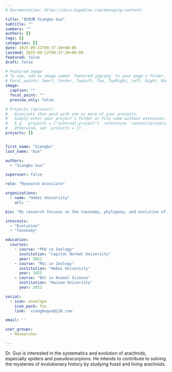 ```yaml
---
# Documentation: https://docs.hugoblox.com/managing-content/

title: "郭向博 Xiangbo Guo"
subtitle: ""
summary: ""
authors: []
tags: []
categories: []
date: 2025-09-22T09:37:20+08:00
lastmod: 2025-09-22T09:37:20+08:00
featured: false
draft: false

# Featured image
# To use, add an image named `featured.jpg/png` to your page's folder.
# Focal points: Smart, Center, TopLeft, Top, TopRight, Left, Right, BottomLeft, Bottom, BottomRight.
image:
  caption: ""
  focal_point: ""
  preview_only: false

# Projects (optional).
#   Associate this post with one or more of your projects.
#   Simply enter your project's folder or file name without extension.
#   E.g. `projects = ["internal-project"]` references `content/project/deep-learning/index.md`.
#   Otherwise, set `projects = []`.
projects: []


first_name: "Xiangbo"
last_name: "Guo"

authors:
  - "Xiangbo Guo"

superuser: false

role: "Research Associate"

organizations:
  - name: "Hebei University"
    url: ''

bio: "My research focuses on the taxonomy, phylogeny, and evolution of pseudoscorpions."

interests:
  - "Evolution"
  - "Taxonomy"

education:
  courses:
    - course: "PhD in Zoology"
      institution: "Capital Normal University"
      year: 2022
    - course: "MSc in Zoology"
      institution: "Hebei University"
      year: 2025
    - course: "BSc in Animal Science"
      institution: "Hainan University"
      year: 2022

social:
  - icon: envelope
    icon_pack: fas
    link: 'xiangboguo@126.com'

email: ''

user_groups:
  - Researcher

---
```


Dr. Guo is interested in the systematics and evolution of arachnids, especially spiders and pseudoscorpions. He intends to contribute to solving the mysteries of evolutionary history by studying fossil and living arachnids.
